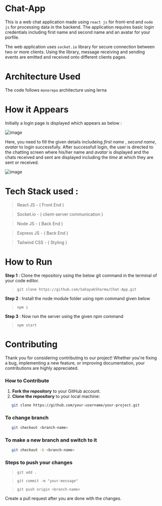 # Chat-App

This is a web chat application made using `react js` for front-end and `node js` for processing data in the backend. The application requires basic login credentials including first name and second name and an avatar for your porfile.
 
The web application uses `socket.io` library for secure connection between two or more clients. Using the library, message receiving and sending events are emitted and received onto different clients pages. 
# Architecture Used

The code follows `monorepo` architecture using lerna 
# How it Appears

Initially a login page is displayed which appears as below : 

![image](https://github.com/SahayakSharma/Chat-App/assets/115233111/b7937ae8-dc6a-47a3-9744-8de21b3caf56)



Here, you need to fill the given details includeing _first name_ , _second name_, _avatar_ to login successfully. After successfull login, the user is directed to the chatting screen where his/her name and _avatar_ is displayed and the chats received and sent are displayed including the _time_ at which they are sent or received.

![image](https://github.com/SahayakSharma/Chat-App/assets/115233111/350a98cb-6416-43fa-933b-e573cfac611d)



# Tech Stack used : 
>React JS - ( Front End )

>Socket.io - ( client-server communication )

>Node JS - ( Back End )

>Express JS - ( Back End )

>Tailwind CSS - ( Styling )


# How to Run

**Step 1** : Clone the repository using the below git command in the terminal of your code editor.
>`git clone https://github.com/SahayakSharma/Chat-App.git`

**Step 2** : Install the node module folder using npm command given below
>`npm i`

**Step 3** : Now run the server using the given npm command
>`npm start`


# Contributing

Thank you for considering contributing to our project! Whether you're fixing a bug, implementing a new feature, or improving documentation, your contributions are highly appreciated.

### How to Contribute

1. **Fork the repository** to your GitHub account.
2. **Clone the repository** to your local machine:

```bash
   git clone https://github.com/your-username/your-project.git
```

### To change branch 
```bash
   git checkout <branch-name>
```

### To make a new branch and switch to it
```bash
   git checkout -b <branch-name>
```

### Steps to push your changes



 > `git add .`


  >`git commit -m "your-message"`


  >`git push origin <branch-name>`

Create a pull request after you are done with the changes.
 


